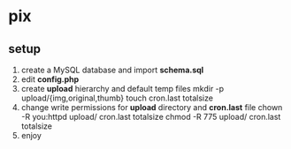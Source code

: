 pix
===============

setup
------------------

1.  create a MySQL database and import **schema.sql**
2.  edit **config.php**
3.  create **upload** hierarchy and default temp files
        mkdir -p upload/{img,original,thumb}
        touch cron.last totalsize 
4.  change write permissions for **upload** directory and **cron.last** file
        chown -R you:httpd upload/ cron.last totalsize
        chmod -R 775 upload/ cron.last totalsize
5.  enjoy
